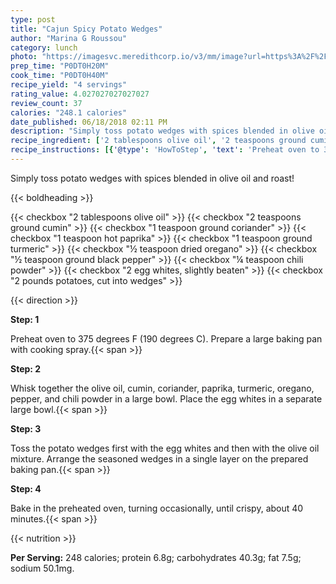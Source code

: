 ```yaml
---
type: post
title: "Cajun Spicy Potato Wedges"
author: "Marina G Roussou"
category: lunch
photo: "https://imagesvc.meredithcorp.io/v3/mm/image?url=https%3A%2F%2Fimages.media-allrecipes.com%2Fuserphotos%2F413016.jpg"
prep_time: "P0DT0H20M"
cook_time: "P0DT0H40M"
recipe_yield: "4 servings"
rating_value: 4.027027027027027
review_count: 37
calories: "248.1 calories"
date_published: 06/18/2018 02:11 PM
description: "Simply toss potato wedges with spices blended in olive oil and roast!"
recipe_ingredient: ['2 tablespoons olive oil', '2 teaspoons ground cumin', '1 teaspoon ground coriander', '1 teaspoon hot paprika', '1 teaspoon ground turmeric', '½ teaspoon dried oregano', '½ teaspoon ground black pepper', '¼ teaspoon chili powder', '2 egg whites, slightly beaten', '2 pounds potatoes, cut into wedges']
recipe_instructions: [{'@type': 'HowToStep', 'text': 'Preheat oven to 375  degrees F (190 degrees C). Prepare a large baking pan with cooking spray.\n'}, {'@type': 'HowToStep', 'text': 'Whisk together the olive oil, cumin, coriander, paprika, turmeric, oregano, pepper, and chili powder in a large bowl. Place the egg whites in a separate large bowl.\n'}, {'@type': 'HowToStep', 'text': 'Toss the potato wedges first with the egg whites and then with the olive oil mixture. Arrange the seasoned wedges in a single layer on the prepared baking pan.\n'}, {'@type': 'HowToStep', 'text': 'Bake in the preheated oven, turning occasionally, until crispy, about 40 minutes.\n'}]
---
```


Simply toss potato wedges with spices blended in olive oil and roast! 

{{< boldheading >}}

{{< checkbox "2 tablespoons olive oil" >}}
{{< checkbox "2 teaspoons ground cumin" >}}
{{< checkbox "1 teaspoon ground coriander" >}}
{{< checkbox "1 teaspoon hot paprika" >}}
{{< checkbox "1 teaspoon ground turmeric" >}}
{{< checkbox "½ teaspoon dried oregano" >}}
{{< checkbox "½ teaspoon ground black pepper" >}}
{{< checkbox "¼ teaspoon chili powder" >}}
{{< checkbox "2  egg whites, slightly beaten" >}}
{{< checkbox "2 pounds potatoes, cut into wedges" >}}


{{< direction >}}

**Step: 1**

Preheat oven to 375  degrees F (190 degrees C). Prepare a large baking pan with cooking spray.{{< span >}}

**Step: 2**

Whisk together the olive oil, cumin, coriander, paprika, turmeric, oregano, pepper, and chili powder in a large bowl. Place the egg whites in a separate large bowl.{{< span >}}

**Step: 3**

Toss the potato wedges first with the egg whites and then with the olive oil mixture. Arrange the seasoned wedges in a single layer on the prepared baking pan.{{< span >}}

**Step: 4**

Bake in the preheated oven, turning occasionally, until crispy, about 40 minutes.{{< span >}}

{{< nutrition >}}

**Per Serving:** 248 calories; protein 6.8g; carbohydrates 40.3g; fat 7.5g; sodium 50.1mg.
